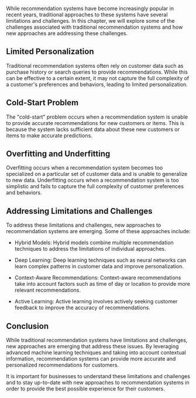 
While recommendation systems have become increasingly popular in recent years, traditional approaches to these systems have several limitations and challenges. In this chapter, we will explore some of the challenges associated with traditional recommendation systems and how new approaches are addressing these challenges.

Limited Personalization
-----------------------

Traditional recommendation systems often rely on customer data such as purchase history or search queries to provide recommendations. While this can be effective to a certain extent, it may not capture the full complexity of a customer's preferences and behaviors, leading to limited personalization.

Cold-Start Problem
------------------

The "cold-start" problem occurs when a recommendation system is unable to provide accurate recommendations for new customers or items. This is because the system lacks sufficient data about these new customers or items to make accurate predictions.

Overfitting and Underfitting
----------------------------

Overfitting occurs when a recommendation system becomes too specialized on a particular set of customer data and is unable to generalize to new data. Underfitting occurs when a recommendation system is too simplistic and fails to capture the full complexity of customer preferences and behaviors.

Addressing Limitations and Challenges
-------------------------------------

To address these limitations and challenges, new approaches to recommendation systems are emerging. Some of these approaches include:

* Hybrid Models: Hybrid models combine multiple recommendation techniques to address the limitations of individual approaches.

* Deep Learning: Deep learning techniques such as neural networks can learn complex patterns in customer data and improve personalization.

* Context-Aware Recommendations: Context-aware recommendations take into account factors such as time of day or location to provide more relevant recommendations.

* Active Learning: Active learning involves actively seeking customer feedback to improve the accuracy of recommendations.

Conclusion
----------

While traditional recommendation systems have limitations and challenges, new approaches are emerging that address these issues. By leveraging advanced machine learning techniques and taking into account contextual information, recommendation systems can provide more accurate and personalized recommendations for customers.

It is important for businesses to understand these limitations and challenges and to stay up-to-date with new approaches to recommendation systems in order to provide the best possible experience for their customers.
